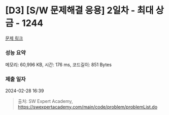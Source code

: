 # [D3] [S/W 문제해결 응용] 2일차 - 최대 상금 - 1244 

[문제 링크](https://swexpertacademy.com/main/code/problem/problemDetail.do?contestProbId=AV15Khn6AN0CFAYD) 

### 성능 요약

메모리: 60,996 KB, 시간: 176 ms, 코드길이: 851 Bytes

### 제출 일자

2024-02-28 16:39



> 출처: SW Expert Academy, https://swexpertacademy.com/main/code/problem/problemList.do